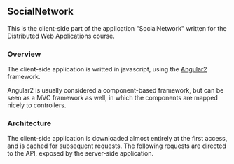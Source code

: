 ## SocialNetwork
This is the client-side part of the application "SocialNetwork"
written for the Distributed Web Applications course.

### Overview

The client-side application is writted in javascript,
using the [Angular2](https://angular.io/) framework.

Angular2 is usually considered a component-based framework,
but can be seen as a MVC framework as well, in which
the components are mapped nicely to controllers.

### Architecture
The client-side application is downloaded almost entirely
at the first access, and is cached for subsequent requests.
The following requests are directed to the API, exposed by
the server-side application.
